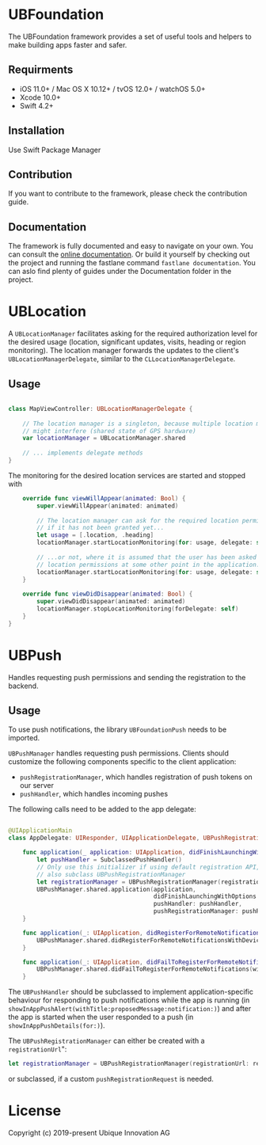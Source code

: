 # UBFoundation
The UBFoundation framework provides a set of useful tools and helpers to make building apps faster and safer.

## Requirments
- iOS 11.0+ / Mac OS X 10.12+ / tvOS 12.0+ / watchOS 5.0+
- Xcode 10.0+
- Swift 4.2+

## Installation
Use Swift Package Manager

## Contribution
If you want to contribute to the framework, please check the contribution guide.

## Documentation
The framework is fully documented and easy to navigate on your own. You can consult the [online documentation](https://ubique.ch/ubFoundation/documentation). Or build it yourself by checking out the project and running the fastlane command `fastlane documentation`.
You can aslo find plenty of guides under the Documentation folder in the project.

# UBLocation

A `UBLocationManager` facilitates asking for the required authorization level for the desired usage (location, significant updates, visits, heading or region monitoring). The location manager forwards the updates to the client's `UBLocationManagerDelegate`, similar to the `CLLocationManagerDelegate`.

## Usage

```swift

class MapViewController: UBLocationManagerDelegate {
    
    // The location manager is a singleton, because multiple location manager instance
    // might interfere (shared state of GPS hardware)
    var locationManager = UBLocationManager.shared
    
    // ... implements delegate methods
}
```

The monitoring for the desired location services are started and stopped with 

```swift
    override func viewWillAppear(animated: Bool) {
        super.viewWillAppear(animated: animated)
        
        // The location manager can ask for the required location permission,
        // if it has not been granted yet...
        let usage = [.location, .heading]
        locationManager.startLocationMonitoring(for: usage, delegate: self, canAskForPermission: true)
        
        // ...or not, where it is assumed that the user has been asked to grant
        // location permissions at some other point in the application.
        locationManager.startLocationMonitoring(for: usage, delegate: self, canAskForPermission: false)
    }
    
    override func viewDidDisappear(animated: Bool) {
        super.viewDidDisappear(animated: animated)
        locationManager.stopLocationMonitoring(forDelegate: self)
    }
}
```

# UBPush
Handles requesting push permissions and sending the registration to the backend.

## Usage
To use push notifications, the library `UBFoundationPush` needs to be imported.

`UBPushManager` handles requesting push permissions. Clients should customize the following components specific to the client application:

- `pushRegistrationManager`, which handles registration of push tokens on our server
- `pushHandler`, which handles incoming pushes

The following calls need to be added to the app delegate: 

```swift

@UIApplicationMain
class AppDelegate: UIResponder, UIApplicationDelegate, UBPushRegistrationAppDelegate {

    func application(_ application: UIApplication, didFinishLaunchingWithOptions launchOptions: [UIApplicationLaunchOptionsKey: Any]?) -> Bool {
        let pushHandler = SubclassedPushHandler()
        // Only use this initializer if using default registration API, otherwise
        // also subclass UBPushRegistrationManager
        let registrationManager = UBPushRegistrationManager(registrationURL: someUrl)
        UBPushManager.shared.application(application,
                                         didFinishLaunchingWithOptions: launchOptions,
                                         pushHandler: pushHandler,
                                         pushRegistrationManager: pushRegistrationManager)
    }

    func application(_: UIApplication, didRegisterForRemoteNotificationsWithDeviceToken deviceToken: Data) {
        UBPushManager.shared.didRegisterForRemoteNotificationsWithDeviceToken(deviceToken)
    }

    func application(_: UIApplication, didFailToRegisterForRemoteNotificationsWithError error: Error) {
        UBPushManager.shared.didFailToRegisterForRemoteNotifications(with: error)
    }
```

The `UBPushHandler` should be subclassed to implement application-specific behaviour for responding to push notifications while the app is running (in `showInAppPushAlert(withTitle:proposedMessage:notification:)`) and after the app is started when the user responded to a push (in  `showInAppPushDetails(for:)`).

The `UBPushRegistrationManager` can either be created with a `registrationUrl`":

```swift
let registrationManager = UBPushRegistrationManager(registrationUrl: registrationUrl)
```
or subclassed, if a custom `pushRegistrationRequest` is needed.

# License

Copyright (c) 2019-present Ubique Innovation AG

